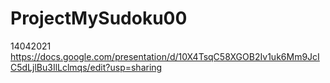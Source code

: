 # ProjectMySudoku00
14042021
https://docs.google.com/presentation/d/10X4TsqC58XGOB2Iv1uk6Mm9JcIC5dLjlBu3IlLclmqs/edit?usp=sharing
